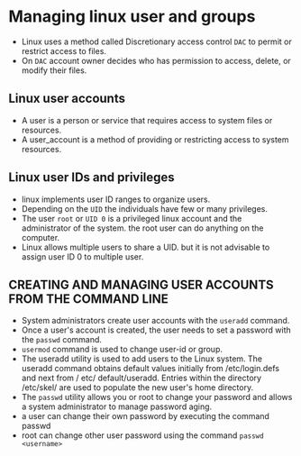 # Managing linux user and groups

- Linux uses a method called Discretionary access control `DAC` to permit or restrict access to files.
- On `DAC` account owner decides who has permission to access, delete, or modify their files.

## Linux user accounts

- A user is a person or service that requires access to system files or resources.
- A user_account is a method of providing or restricting access to system resources.

## Linux user IDs and privileges

- linux implements user ID ranges to organize users.
- Depending on the `UID` the individuals have few or many privileges.
- The user `root` or `UID 0` is a privileged linux account and the administrator of the system. the root user can do anything on the computer.
- Linux allows multiple users to share a UID. but it is not advisable to assign user ID 0 to multiple user.

## CREATING AND MANAGING USER ACCOUNTS FROM THE COMMAND LINE

- System administrators create user accounts with the `useradd` command.
- Once a user's account is created, the user needs to set a password with the `passwd` command.
- `usermod` command is used to change user-id or group.
- The useradd utility is used to add users to the Linux system. The useradd command obtains default values initially from /etc/login.defs and next from / etc/ default/useradd. Entries within the directory /etc/skel/ are used to populate the new user's home directory.
- The `passwd` utility allows you or root to change your password and allows a system administrator to manage password aging.
- a user can change their own password by executing the command passwd
- root can change other user password using the command `passwd <username>`
